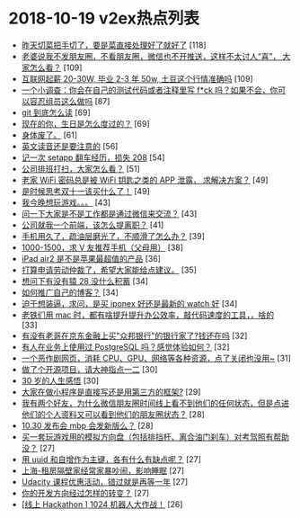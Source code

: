 # 2018-10-19 v2ex热点列表

+ [昨天切菜把手切了，要是菜直接处理好了就好了](https://www.v2ex.com/t/499114#reply118) [118]
+ [老婆说我不发朋友圈，不看朋友圈，微信也不开推送，这样不太讨人“喜”， 大家怎么看？](https://www.v2ex.com/t/499091#reply109) [109]
+ [互联网起薪 20-30W, 毕业 2-3 年 50w, 土豆这个行情准确吗](https://www.v2ex.com/t/499111#reply109) [109]
+ [一个小调查：你会在自己的测试代码或者注释里写 f*ck 吗？如果不会，你可以容忍组员这么做吗](https://www.v2ex.com/t/499143#reply87) [87]
+ [git 到底怎么读](https://www.v2ex.com/t/499031#reply69) [69]
+ [现在的你，生日是怎么度过的？](https://www.v2ex.com/t/499129#reply69) [69]
+ [身体废了。](https://www.v2ex.com/t/499074#reply61) [61]
+ [英文读音还是要注意的](https://www.v2ex.com/t/499043#reply56) [56]
+ [记一次 setapp 翻车经历，损失 208](https://www.v2ex.com/t/499156#reply54) [54]
+ [公司排班打扫，大家怎么看？](https://www.v2ex.com/t/499127#reply51) [51]
+ [老家 WiFi 密码总是被 WiFi 钥匙之类的 APP 泄露， 求解决方案？](https://www.v2ex.com/t/499082#reply49) [49]
+ [是时候思考双十一该买什么了！](https://www.v2ex.com/t/499164#reply49) [49]
+ [我今晚想玩游戏。。。](https://www.v2ex.com/t/499234#reply43) [43]
+ [问一下大家是不是工作都是通过微信来交流？](https://www.v2ex.com/t/499184#reply43) [43]
+ [公司就我一个前端，该怎么提离职？](https://www.v2ex.com/t/499012#reply41) [41]
+ [手机用久了，疏油层磨光了，不顺滑了怎么办？](https://www.v2ex.com/t/499016#reply39) [39]
+ [1000-1500，求 V 友推荐手机（父母用）](https://www.v2ex.com/t/499067#reply38) [38]
+ [iPad air2 是不是苹果最超值的产品](https://www.v2ex.com/t/499222#reply36) [36]
+ [打算申请劳动仲裁了，希望大家能给点建议。](https://www.v2ex.com/t/499219#reply35) [35]
+ [想问下有没有猿 28 没什么积蓄](https://www.v2ex.com/t/499109#reply34) [34]
+ [如何推广自己的博客？](https://www.v2ex.com/t/499117#reply34) [34]
+ [迫于想装逼，求问，是买 iponex 好还是最新的 watch 好](https://www.v2ex.com/t/499131#reply34) [34]
+ [老铁们用 mac 时，都有啥提升提升办公效率，敲代码速度的工具，，啥的](https://www.v2ex.com/t/499020#reply33) [33]
+ [有没有老哥在京东金融上买"众邦银行"的银行家了?钱还在吗](https://www.v2ex.com/t/498979#reply32) [32]
+ [有人在业务上使用过 PostgreSQL 吗？感觉体验如何？](https://www.v2ex.com/t/499003#reply32) [32]
+ [一个恶作剧网页，消耗 CPU、GPU、网络等各种资源，点了关闭也没用~](https://www.v2ex.com/t/499066#reply31) [31]
+ [做了个开源项目，请大神指点一二](https://www.v2ex.com/t/498991#reply30) [30]
+ [30 岁的人生感悟](https://www.v2ex.com/t/498992#reply30) [30]
+ [大家在做小程序是直接写还是用第三方的框架?](https://www.v2ex.com/t/499180#reply29) [29]
+ [我有两个好友，为什么微信朋友圈时间线上看不到他们的任何状态，但是点进他们的个人资料又可以看到他们的朋友圈状态？](https://www.v2ex.com/t/499033#reply28) [28]
+ [10.30 发布会 mbp 会发新版么？](https://www.v2ex.com/t/499123#reply28) [28]
+ [买一套玩游戏用的模拟方向盘（包括排挡杆、离合油门刹车）对考驾照有帮助没？](https://www.v2ex.com/t/499208#reply27) [27]
+ [用 uuid 和自增作为主键，各有什么有缺点呢？](https://www.v2ex.com/t/499048#reply27) [27]
+ [上海-租房隔壁家经常家暴吵闹，影响睡眠](https://www.v2ex.com/t/499050#reply27) [27]
+ [Udacity 课程优惠活动，错过就是再等一年](https://www.v2ex.com/t/499081#reply27) [27]
+ [你的开发方向经过怎样的转变？](https://www.v2ex.com/t/499134#reply27) [27]
+ [[线上 Hackathon ] 1024 机器人大作战！](https://www.v2ex.com/t/499071#reply26) [26]

